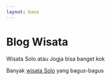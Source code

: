 ```yaml
---
layout: base
---
```

# Blog Wisata

Wisata Solo atau Jogja bisa banget kok

Banyak [wisata Solo](https://www.menggapaiangkasa.com) yang bagus-bagus
